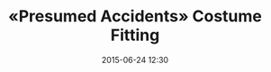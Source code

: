 ---
title:      «Presumed Accidents» Costume Fitting
date:       2015-06-24 12:30
venue:      TVB City Studio 1
address:    '77 Chun Choi Street, Tseung Kwan O, New Territories, Hong Kong'
map:        '22.278633,114.273112'
attendees:  "Lawrence Ng, Sisley Choi, <mark>Selena Li</mark>, Lai Lok Yi, Chow Chung, Joyce Tang, Winki Lai, Max Cheung, Brian Chu, Calvin Chan, Man Yeung, Snow Suen, Henry Lo, Yeung Chiu Hoi, Clayton Li, Janice Shum, Jason Sze, Eddie Ho"
drama:      Presumed Accidents
image:      yes
---